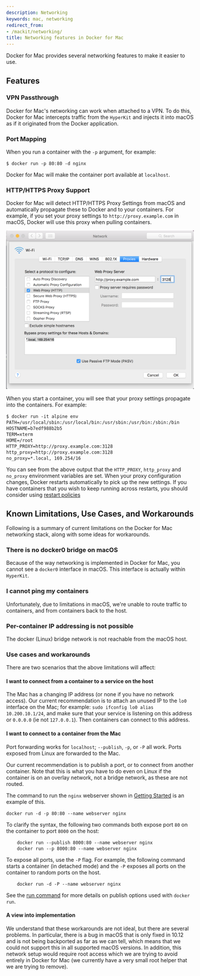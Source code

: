 ```yaml
---
description: Networking
keywords: mac, networking
redirect_from:
- /mackit/networking/
title: Networking features in Docker for Mac
---
```


Docker for Mac provides several networking features to make it easier to use.

## Features

### VPN Passthrough

Docker for Mac's networking can work when attached to a VPN. To do this, Docker
for Mac intercepts traffic from the `HyperKit` and injects it into macOS as if
it originated from the Docker application.

### Port Mapping

When you run a container with the `-p` argument, for example:
```
$ docker run -p 80:80 -d nginx
```
Docker for Mac will make the container port available at `localhost`.

### HTTP/HTTPS Proxy Support

Docker for Mac will detect HTTP/HTTPS Proxy Settings from macOS and
automatically propagate these to Docker and to your containers. For example, if
you set your proxy settings to `http://proxy.example.com` in macOS, Docker will
use this proxy when pulling containers.

![macOS Proxy Settings](images/proxy-settings.png)

When you start a container, you will see that your proxy settings propagate into
the containers. For example:

```
$ docker run -it alpine env
PATH=/usr/local/sbin:/usr/local/bin:/usr/sbin:/usr/bin:/sbin:/bin
HOSTNAME=b7edf988b2b5
TERM=xterm
HOME=/root
HTTP_PROXY=http://proxy.example.com:3128
http_proxy=http://proxy.example.com:3128
no_proxy=*.local, 169.254/16
```

You can see from the above output that the `HTTP_PROXY`, `http_proxy` and
`no_proxy` environment variables are set. When your proxy configuration changes,
Docker restarts automatically to pick up the new settings. If you have
containers that you wish to keep running across restarts, you should consider
using [restart policies](/engine/reference/run/#restart-policies-restart)

## Known Limitations, Use Cases, and Workarounds

Following is a summary of current limitations on the Docker for Mac networking
stack, along with some ideas for workarounds.

### There is no docker0 bridge on macOS

Because of the way networking is implemented in Docker for Mac, you cannot see a
`docker0` interface in macOS. This interface is actually within `HyperKit`.

### I cannot ping my containers

Unfortunately, due to limitations in macOS, we're unable to route traffic to
containers, and from containers back to the host.

### Per-container IP addressing is not possible

The docker (Linux) bridge network is not reachable from the macOS host.

### Use cases and workarounds

There are two scenarios that the above limitations will affect:

#### I want to connect from a container to a service on the host

The Mac has a changing IP address (or none if you have no network access). Our
current recommendation is to attach an unused IP to the `lo0` interface on the
Mac; for example: `sudo ifconfig lo0 alias 10.200.10.1/24`, and make sure that
your service is listening on this address or `0.0.0.0` (ie not `127.0.0.1`).
Then containers can connect to this address.

#### I want to connect to a container from the Mac

Port forwarding works for `localhost`; `--publish`, `-p`, or `-P` all work.
Ports exposed from Linux are forwarded to the Mac.

Our current recommendation is to publish a port, or to connect from another
container. Note that this is what you have to do even on Linux if the container
is on an overlay network, not a bridge network, as these are not routed.

The command to run the `nginx` webserver shown in [Getting
Started](index.md#explore-the-application-and-run-examples) is an example of this.

```shell
docker run -d -p 80:80 --name webserver nginx
```

To clarify the syntax, the following two commands both expose port `80` on the
container to port `8000` on the host:

		docker run --publish 8000:80 --name webserver nginx
		docker run --p 8000:80 --name webserver nginx

To expose all ports, use the `-P` flag. For example, the following command
starts a container (in detached mode) and the `-P` exposes all ports on the
container to random ports on the host.

		docker run -d -P --name webserver nginx

See the [run command](/engine/reference/commandline/run.md) for more details on
publish options used with `docker run`.

#### A view into implementation

We understand that these workarounds are not ideal, but there are several
problems. In particular, there is a bug in macOS that is only fixed in 10.12 and
is not being backported as far as we can tell, which means that we could not
support this in all supported macOS versions. In addition, this network setup
would require root access which we are trying to avoid entirely in Docker for
Mac (we currently have a very small root helper that we are trying to remove).
